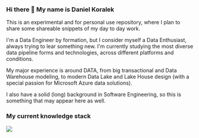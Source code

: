 ### Hi there 👋 My name is Daniel Koralek
This is an experimental and for personal use repository, where I plan to share some shareable snippets of my day to day work.

I'm a Data Engineer by formation, but I consider myself a Data Enthusiast, always trying to lear something new. I'm currently studying the most diverse data pipeline forms and technologies, across different platforms and conditions.

My major experience is around DATA, from big transactional and Data Warehouse modeling, to modern Data Lake and Lake House design (with a special passion for Microsoft Azure data solutions).

I also have a solid (long) background in Software Engineering, so this is something that may appear here as well.

### My current knowledge stack

<img src="https://cdn.jsdelivr.net/gh/devicons/devicon/icons/azure/azure-original-wordmark.svg" />
          
